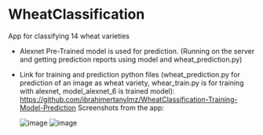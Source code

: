 # WheatClassification
App for classifying 14 wheat varieties 
* Alexnet Pre-Trained model is used for prediction. (Running on the server and getting prediction reports using model and wheat_prediction.py)
* Link for training and prediction python files (wheat_prediction.py for prediction of an image as wheat variety, whear_train.py is for training with alexnet, model_alexnet_6 is trained model): https://github.com/ibrahimertanylmz/WheatClassification-Training-Model-Prediction
Screenshots from the app:

   ![image](https://user-images.githubusercontent.com/55361632/152065345-35d76b41-fb4e-4fb0-bf79-04a775836928.png)
   ![image](https://user-images.githubusercontent.com/55361632/152065380-b09c033e-0288-4da3-86b5-7060e1588f18.png)

